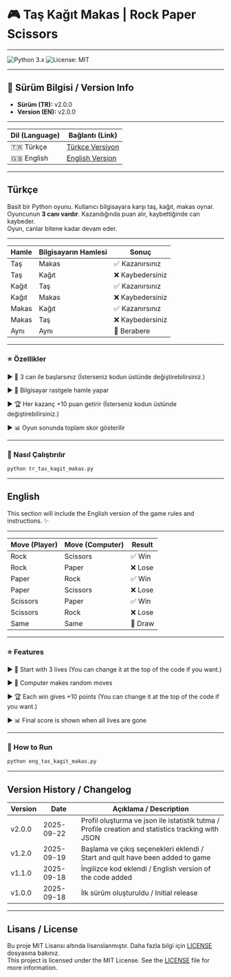 # 🎮 Taş Kağıt Makas | Rock Paper Scissors

---

![Python 3.x](https://img.shields.io/badge/Python-3.x-blue.svg)
![License: MIT](https://img.shields.io/badge/License-MIT-yellow.svg)

---

## 📌 Sürüm Bilgisi / Version Info

- **Sürüm (TR):** v2.0.0  
- **Version (EN):** v2.0.0

---

| Dil (Language) | Bağlantı (Link) |
|----------------|-----------------|
| 🇹🇷 Türkçe      | [Türkçe Versiyon](tr_rock_paper_scissors.py) |
| 🇬🇧 English  | [English Version](eng_rock_paper_scissors.py)|

---

## Türkçe

Basit bir Python oyunu. Kullanıcı bilgisayara karşı taş, kağıt, makas oynar.  
Oyuncunun **3 canı vardır**. Kazandığında puan alır, kaybettiğinde can kaybeder.  
Oyun, canlar bitene kadar devam eder.  

---

| Hamle | Bilgisayarın Hamlesi | Sonuç           |
| ----- | -------------------- | --------------- |
| Taş   | Makas                | ✅ Kazanırsınız  |
| Taş   | Kağıt                | ❌ Kaybedersiniz |
| Kağıt | Taş                  | ✅ Kazanırsınız  |
| Kağıt | Makas                | ❌ Kaybedersiniz |
| Makas | Kağıt                | ✅ Kazanırsınız  |
| Makas | Taş                  | ❌ Kaybedersiniz |
| Aynı  | Aynı                 | 🤝 Berabere     |

---

### ⭐ Özellikler

► 🎯 3 can ile başlarsınız (İsterseniz kodun üstünde değiştirebilirsiniz.)

► 🤖 Bilgisayar rastgele hamle yapar

► 🏆 Her kazanç +10 puan getirir (İsterseniz kodun üstünde değiştirebilirsiniz.)

► 📊 Oyun sonunda toplam skor gösterilir

---

### 🚀 Nasıl Çalıştırılır
```bash
python tr_tas_kagit_makas.py
```

---

## English 

This section will include the English version of the game rules and instructions. ✨

---

| Move (Player) | Move (Computer) | Result  |
| ------------- | --------------- | ------- |
| Rock          | Scissors        | ✅ Win   |
| Rock          | Paper           | ❌ Lose  |
| Paper         | Rock            | ✅ Win   |
| Paper         | Scissors        | ❌ Lose  |
| Scissors      | Paper           | ✅ Win   |
| Scissors      | Rock            | ❌ Lose  |
| Same          | Same            | 🤝 Draw |

---

### ⭐ Features

► 🎯 Start with 3 lives (You can change it at the top of the code if you want.)

► 🤖 Computer makes random moves

► 🏆 Each win gives +10 points (You can change it at the top of the code if you want.)

► 📊 Final score is shown when all lives are gone

---

### 🚀 How to Run
```bash
python eng_tas_kagit_makas.py
```

---

## Version History / Changelog

| Version | Date       | Açıklama / Description |
|---------|------------|----------------------|
| v2.0.0  | 2025-09-22 | Profil oluşturma ve json ile istatistik tutma / Profile creation and statistics tracking with JSON |
| v1.2.0  | 2025-09-19 | Başlama ve çıkış seçenekleri eklendi / Start and quit have been added to game |
| v1.1.0  | 2025-09-18 | İngilizce kod eklendi / English version of the code added |
| v1.0.0  | 2025-09-18 | İlk sürüm oluşturuldu / Initial release |

---

## Lisans / License
Bu proje MIT Lisansı altında lisanslanmıştır. Daha fazla bilgi için [LICENSE](LICENSE) dosyasına bakınız.  
This project is licensed under the MIT License. See the [LICENSE](LICENSE) file for more information.

